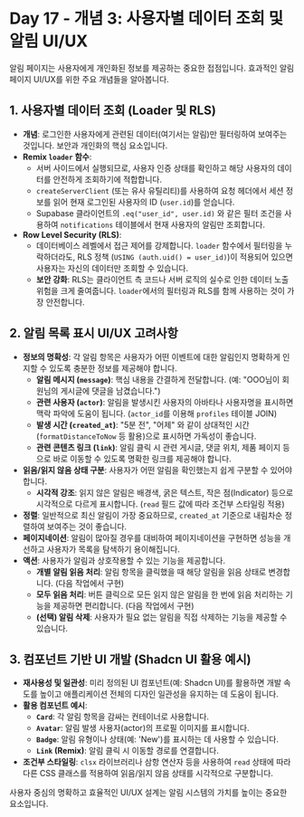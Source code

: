# Day 17 - 개념 3: 사용자별 데이터 조회 및 알림 UI/UX

알림 페이지는 사용자에게 개인화된 정보를 제공하는 중요한 접점입니다. 효과적인 알림 페이지 UI/UX를 위한 주요 개념들을 알아봅니다.

## 1. 사용자별 데이터 조회 (Loader 및 RLS)

*   **개념**: 로그인한 사용자에게 관련된 데이터(여기서는 알림)만 필터링하여 보여주는 것입니다. 보안과 개인화의 핵심 요소입니다.
*   **Remix `loader` 함수**:
    *   서버 사이드에서 실행되므로, 사용자 인증 상태를 확인하고 해당 사용자의 데이터를 안전하게 조회하기에 적합합니다.
    *   `createServerClient` (또는 유사 유틸리티)를 사용하여 요청 헤더에서 세션 정보를 읽어 현재 로그인된 사용자의 ID (`user.id`)를 얻습니다.
    *   Supabase 클라이언트의 `.eq("user_id", user.id)` 와 같은 필터 조건을 사용하여 `notifications` 테이블에서 현재 사용자의 알림만 조회합니다.
*   **Row Level Security (RLS)**:
    *   데이터베이스 레벨에서 접근 제어를 강제합니다. `loader` 함수에서 필터링을 누락하더라도, RLS 정책 (`USING (auth.uid() = user_id)`)이 적용되어 있으면 사용자는 자신의 데이터만 조회할 수 있습니다.
    *   **보안 강화**: RLS는 클라이언트 측 코드나 서버 로직의 실수로 인한 데이터 노출 위험을 크게 줄여줍니다. `loader`에서의 필터링과 RLS를 함께 사용하는 것이 가장 안전합니다.

## 2. 알림 목록 표시 UI/UX 고려사항

*   **정보의 명확성**: 각 알림 항목은 사용자가 어떤 이벤트에 대한 알림인지 명확하게 인지할 수 있도록 충분한 정보를 제공해야 합니다.
    *   **알림 메시지 (`message`)**: 핵심 내용을 간결하게 전달합니다. (예: "OOO님이 회원님의 게시글에 댓글을 남겼습니다.")
    *   **관련 사용자 (`actor`)**: 알림을 발생시킨 사용자의 아바타나 사용자명을 표시하면 맥락 파악에 도움이 됩니다. (`actor_id`를 이용해 `profiles` 테이블 JOIN)
    *   **발생 시간 (`created_at`)**: "5분 전", "어제" 와 같이 상대적인 시간(`formatDistanceToNow` 등 활용)으로 표시하면 가독성이 좋습니다.
    *   **관련 콘텐츠 링크 (`link`)**: 알림 클릭 시 관련 게시글, 댓글 위치, 제품 페이지 등으로 바로 이동할 수 있도록 명확한 링크를 제공해야 합니다.
*   **읽음/읽지 않음 상태 구분**: 사용자가 어떤 알림을 확인했는지 쉽게 구분할 수 있어야 합니다.
    *   **시각적 강조**: 읽지 않은 알림은 배경색, 굵은 텍스트, 작은 점(Indicator) 등으로 시각적으로 다르게 표시합니다. (`read` 필드 값에 따라 조건부 스타일링 적용)
*   **정렬**: 일반적으로 최신 알림이 가장 중요하므로, `created_at` 기준으로 내림차순 정렬하여 보여주는 것이 좋습니다.
*   **페이지네이션**: 알림이 많아질 경우를 대비하여 페이지네이션을 구현하면 성능을 개선하고 사용자가 목록을 탐색하기 용이해집니다.
*   **액션**: 사용자가 알림과 상호작용할 수 있는 기능을 제공합니다.
    *   **개별 알림 읽음 처리**: 알림 항목을 클릭했을 때 해당 알림을 읽음 상태로 변경합니다. (다음 작업에서 구현)
    *   **모두 읽음 처리**: 버튼 클릭으로 모든 읽지 않은 알림을 한 번에 읽음 처리하는 기능을 제공하면 편리합니다. (다음 작업에서 구현)
    *   **(선택) 알림 삭제**: 사용자가 필요 없는 알림을 직접 삭제하는 기능을 제공할 수 있습니다.

## 3. 컴포넌트 기반 UI 개발 (Shadcn UI 활용 예시)

*   **재사용성 및 일관성**: 미리 정의된 UI 컴포넌트(예: Shadcn UI)를 활용하면 개발 속도를 높이고 애플리케이션 전체의 디자인 일관성을 유지하는 데 도움이 됩니다.
*   **활용 컴포넌트 예시**:
    *   **`Card`**: 각 알림 항목을 감싸는 컨테이너로 사용합니다.
    *   **`Avatar`**: 알림 발생 사용자(actor)의 프로필 이미지를 표시합니다.
    *   **`Badge`**: 알림 유형이나 상태(예: 'New')를 표시하는 데 사용할 수 있습니다.
    *   **`Link` (Remix)**: 알림 클릭 시 이동할 경로를 연결합니다.
*   **조건부 스타일링**: `clsx` 라이브러리나 삼항 연산자 등을 사용하여 `read` 상태에 따라 다른 CSS 클래스를 적용하여 읽음/읽지 않음 상태를 시각적으로 구분합니다.

사용자 중심의 명확하고 효율적인 UI/UX 설계는 알림 시스템의 가치를 높이는 중요한 요소입니다. 